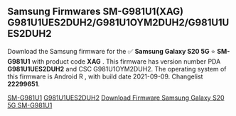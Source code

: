 <h2>Samsung Firmwares SM-G981U1(XAG) G981U1UES2DUH2/G981U1OYM2DUH2/G981U1UES2DUH2</h2>
Download the Samsung firmware for the ✅ <strong>Samsung Galaxy S20 5G </strong> ⭐ <strong>SM-G981U1</strong> with product code <strong>XAG</strong> . This firmware has version number PDA <strong>G981U1UES2DUH2</strong> and CSC G981U1OYM2DUH2. The operating system of this firmware is Android R , with build date 2021-09-09. Changelist <strong>22299651</strong>.


[SM-G981U1](https://samfirm.shop/samsung/model/SM-G981U1)
[G981U1UES2DUH2](https://samfirm.shop/samsung/pda/G981U1UES2DUH2)
[Download Firmware Samsung Galaxy S20 5G SM-G981U1](https://samfirm.shop/samsung/firmware/454272)
